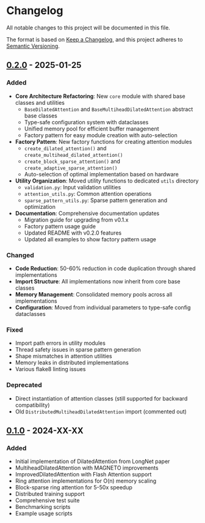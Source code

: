 # Changelog

All notable changes to this project will be documented in this file.

The format is based on [Keep a Changelog](https://keepachangelog.com/en/1.0.0/),
and this project adheres to [Semantic Versioning](https://semver.org/spec/v2.0.0.html).

## [0.2.0] - 2025-01-25

### Added
- **Core Architecture Refactoring**: New `core` module with shared base classes and utilities
  - `BaseDilatedAttention` and `BaseMultiheadDilatedAttention` abstract base classes
  - Type-safe configuration system with dataclasses
  - Unified memory pool for efficient buffer management
  - Factory pattern for easy module creation with auto-selection
- **Factory Pattern**: New factory functions for creating attention modules
  - `create_dilated_attention()` and `create_multihead_dilated_attention()`
  - `create_block_sparse_attention()` and `create_adaptive_sparse_attention()`
  - Auto-selection of optimal implementation based on hardware
- **Utility Organization**: Moved utility functions to dedicated `utils` directory
  - `validation.py`: Input validation utilities
  - `attention_utils.py`: Common attention operations
  - `sparse_pattern_utils.py`: Sparse pattern generation and optimization
- **Documentation**: Comprehensive documentation updates
  - Migration guide for upgrading from v0.1.x
  - Factory pattern usage guide
  - Updated README with v0.2.0 features
  - Updated all examples to show factory pattern usage

### Changed
- **Code Reduction**: 50-60% reduction in code duplication through shared implementations
- **Import Structure**: All implementations now inherit from core base classes
- **Memory Management**: Consolidated memory pools across all implementations
- **Configuration**: Moved from individual parameters to type-safe config dataclasses

### Fixed
- Import path errors in utility modules
- Thread safety issues in sparse pattern generation
- Shape mismatches in attention utilities
- Memory leaks in distributed implementations
- Various flake8 linting issues

### Deprecated
- Direct instantiation of attention classes (still supported for backward compatibility)
- Old `DistributedMultiheadDilatedAttention` import (commented out)

## [0.1.0] - 2024-XX-XX

### Added
- Initial implementation of DilatedAttention from LongNet paper
- MultiheadDilatedAttention with MAGNETO improvements
- ImprovedDilatedAttention with Flash Attention support
- Ring attention implementations for O(n) memory scaling
- Block-sparse ring attention for 5-50x speedup
- Distributed training support
- Comprehensive test suite
- Benchmarking scripts
- Example usage scripts

[0.2.0]: https://github.com/fkodom/dilated-attention-pytorch/compare/v0.1.0...v0.2.0
[0.1.0]: https://github.com/fkodom/dilated-attention-pytorch/releases/tag/v0.1.0